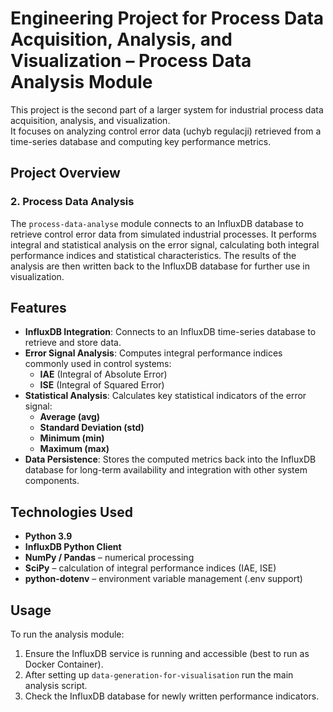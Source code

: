 # Engineering Project for Process Data Acquisition, Analysis, and Visualization – Process Data Analysis Module

This project is the second part of a larger system for industrial process data acquisition, analysis, and visualization.  
It focuses on analyzing control error data (uchyb regulacji) retrieved from a time-series database and computing key performance metrics.

## Project Overview  
### 2. Process Data Analysis  
The `process-data-analyse` module connects to an InfluxDB database to retrieve control error data from simulated industrial processes. It performs integral and statistical analysis on the error signal, calculating both integral performance indices and statistical characteristics. The results of the analysis are then written back to the InfluxDB database for further use in visualization.

## Features  
- **InfluxDB Integration**: Connects to an InfluxDB time-series database to retrieve and store data.  
- **Error Signal Analysis**: Computes integral performance indices commonly used in control systems:  
  - **IAE** (Integral of Absolute Error)  
  - **ISE** (Integral of Squared Error)  
- **Statistical Analysis**: Calculates key statistical indicators of the error signal:  
  - **Average (avg)**  
  - **Standard Deviation (std)**  
  - **Minimum (min)**  
  - **Maximum (max)**  
- **Data Persistence**: Stores the computed metrics back into the InfluxDB database for long-term availability and integration with other system components.


## Technologies Used  
- **Python 3.9**  
- **InfluxDB Python Client**  
- **NumPy / Pandas** – numerical processing  
- **SciPy** – calculation of integral performance indices (IAE, ISE)  
- **python-dotenv** – environment variable management (.env support)

## Usage  
To run the analysis module:  
1. Ensure the InfluxDB service is running and accessible (best to run as Docker Container).   
2. After setting up `data-generation-for-visualisation` run the main analysis script.  
3. Check the InfluxDB database for newly written performance indicators.
